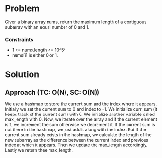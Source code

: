 # Problem
Given a binary array nums, return the maximum length of a contiguous subarray with an equal number of 0 and 1.

### Constraints
- 1 <= nums.length <= 10^5^
- nums[i] is either 0 or 1.

# Solution
## Approach (TC: O(N), SC: O(N))
We use a hashmap to store the current sum and the index where it appears. Initially we set the current sum to 0 and index to -1. We initialize curr_sum (it keeps track of the current sum) with 0. We initialize another variable called max_length with 0. Now, we iterate over the array and if the current element is 1, we increment the sum otherwise we decrement it. If the current sum is not there in the hashmap, we just add it along with the index. But if the current sum already exists in the hashmap, we calculate the length of the new subarray as the difference between the current index and previous index at which it appears. Then we update the max_length accordingly. Lastly we return thee max_length.